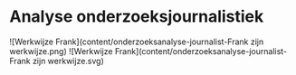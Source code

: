# Analyse onderzoeksjournalistiek

![Werkwijze Frank](content/onderzoeksanalyse-journalist-Frank zijn werkwijze.png)
![Werkwijze Frank](content/onderzoeksanalyse-journalist-Frank zijn werkwijze.svg)